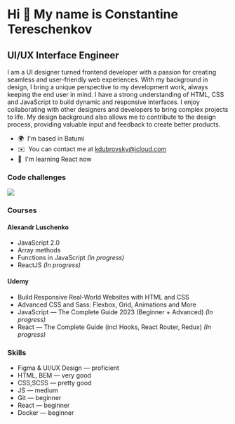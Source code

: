 Hi 👋 My name is Constantine Tereschenkov
========================================= 
UI/UX Interface Engineer
------------------------ 
I am a UI designer turned frontend developer with a passion for creating seamless and user-friendly web experiences. With my background in design, I bring a unique perspective to my development work, always keeping the end user in mind. I have a strong understanding of HTML, CSS and JavaScript to build dynamic and responsive interfaces. I enjoy collaborating with other designers and developers to bring complex projects to life. My design background also allows me to contribute to the design process, providing valuable input and feedback to create better products.  
* 🌍  I'm based in Batumi 
* ✉️  You can contact me at [kdubrovsky@icloud.com](mailto:kdubrovsky@icloud.com) 
* 🧠  I'm learning React now

### Code challenges  

<img src="https://www.codewars.com/users/kdubrovsky/badges/small">

### Courses

#### Alexandr Luschenko

* JavaScript 2.0
* Array methods
* Functions in JavaScript *(In progress)*
* ReactJS *(In progress)*

#### Udemy

* Build Responsive Real-World Websites with HTML and CSS
* Advanced CSS and Sass: Flexbox, Grid, Animations and More
* JavaScript — The Complete Guide 2023 (Beginner + Advanced) *(In progress)*
* React — The Complete Guide (incl Hooks, React Router, Redux) *(In progress)*

### Skills  

* Figma & UI/UX Design — proficient 
* HTML, BEM — very good
* CSS,SCSS — pretty good
* JS — medium
* Git — beginner
* React — beginner
* Docker — beginner
